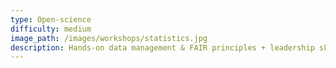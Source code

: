 ```yaml
---
type: Open-science
difficulty: medium
image_path: /images/workshops/statistics.jpg
description: Hands-on data management & FAIR principles + leadership skills.
---  
```


